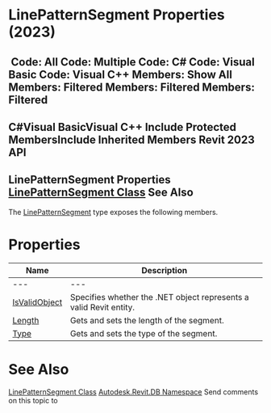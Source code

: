 # LinePatternSegment Properties (2023)

﻿
 Code: All Code: Multiple Code: C# Code: Visual Basic Code: Visual C++  Members: Show All Members: Filtered Members: Filtered Members: Filtered   
---  
C#Visual BasicVisual C++
Include Protected MembersInclude Inherited Members
Revit 2023 API  
---  
LinePatternSegment Properties  
[LinePatternSegment Class](93ef103b-5ef6-054c-d5c5-8d2b5dc68b12.md "LinePatternSegment Class") See Also  
---  
The [LinePatternSegment](93ef103b-5ef6-054c-d5c5-8d2b5dc68b12.md "LinePatternSegment Class") type exposes the following members.
# Properties
| Name | Description |
| --- | --- |
| --- | --- | --- |
| [IsValidObject](c9515e52-ff78-5be0-46d7-8f0897ae3d9d.md "IsValidObject Property") | Specifies whether the .NET object represents a valid Revit entity. |
| [Length](43eef68f-805f-3ea6-c28f-d6f83a055912.md "Length Property") | Gets and sets the length of the segment. |
| [Type](0045c894-895c-978a-40bd-06bae49abc34.md "Type Property") | Gets and sets the type of the segment. |

# See Also
[LinePatternSegment Class](93ef103b-5ef6-054c-d5c5-8d2b5dc68b12.md "LinePatternSegment Class")
[Autodesk.Revit.DB Namespace](87546ba7-461b-c646-cbb1-2cb8f5bff8b2.md "Autodesk.Revit.DB Namespace")
Send comments on this topic to 